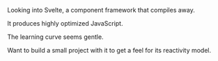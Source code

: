 Looking into Svelte, a component framework that compiles away.

It produces highly optimized JavaScript.

The learning curve seems gentle.

Want to build a small project with it to get a feel for its reactivity model.
